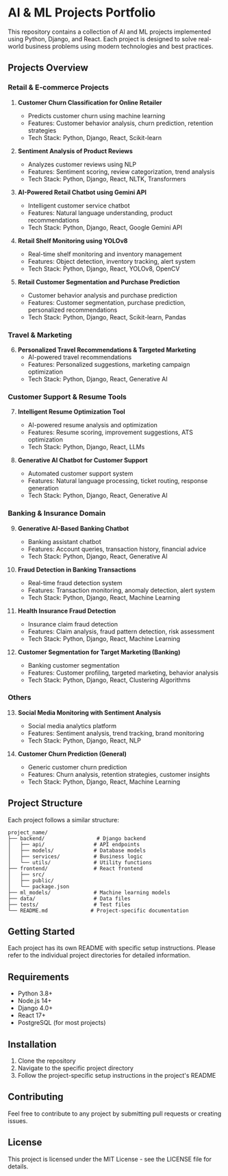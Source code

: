 # AI & ML Projects Portfolio

This repository contains a collection of AI and ML projects implemented using Python, Django, and React. Each project is designed to solve real-world business problems using modern technologies and best practices.

## Projects Overview

### Retail & E-commerce Projects
1. **Customer Churn Classification for Online Retailer**
   - Predicts customer churn using machine learning
   - Features: Customer behavior analysis, churn prediction, retention strategies
   - Tech Stack: Python, Django, React, Scikit-learn

2. **Sentiment Analysis of Product Reviews**
   - Analyzes customer reviews using NLP
   - Features: Sentiment scoring, review categorization, trend analysis
   - Tech Stack: Python, Django, React, NLTK, Transformers

3. **AI-Powered Retail Chatbot using Gemini API**
   - Intelligent customer service chatbot
   - Features: Natural language understanding, product recommendations
   - Tech Stack: Python, Django, React, Google Gemini API

4. **Retail Shelf Monitoring using YOLOv8**
   - Real-time shelf monitoring and inventory management
   - Features: Object detection, inventory tracking, alert system
   - Tech Stack: Python, Django, React, YOLOv8, OpenCV

5. **Retail Customer Segmentation and Purchase Prediction**
   - Customer behavior analysis and purchase prediction
   - Features: Customer segmentation, purchase prediction, personalized recommendations
   - Tech Stack: Python, Django, React, Scikit-learn, Pandas

### Travel & Marketing
6. **Personalized Travel Recommendations & Targeted Marketing**
   - AI-powered travel recommendations
   - Features: Personalized suggestions, marketing campaign optimization
   - Tech Stack: Python, Django, React, Generative AI

### Customer Support & Resume Tools
7. **Intelligent Resume Optimization Tool**
   - AI-powered resume analysis and optimization
   - Features: Resume scoring, improvement suggestions, ATS optimization
   - Tech Stack: Python, Django, React, LLMs

8. **Generative AI Chatbot for Customer Support**
   - Automated customer support system
   - Features: Natural language processing, ticket routing, response generation
   - Tech Stack: Python, Django, React, Generative AI

### Banking & Insurance Domain
9. **Generative AI-Based Banking Chatbot**
   - Banking assistant chatbot
   - Features: Account queries, transaction history, financial advice
   - Tech Stack: Python, Django, React, Generative AI

10. **Fraud Detection in Banking Transactions**
    - Real-time fraud detection system
    - Features: Transaction monitoring, anomaly detection, alert system
    - Tech Stack: Python, Django, React, Machine Learning

11. **Health Insurance Fraud Detection**
    - Insurance claim fraud detection
    - Features: Claim analysis, fraud pattern detection, risk assessment
    - Tech Stack: Python, Django, React, Machine Learning

12. **Customer Segmentation for Target Marketing (Banking)**
    - Banking customer segmentation
    - Features: Customer profiling, targeted marketing, behavior analysis
    - Tech Stack: Python, Django, React, Clustering Algorithms

### Others
13. **Social Media Monitoring with Sentiment Analysis**
    - Social media analytics platform
    - Features: Sentiment analysis, trend tracking, brand monitoring
    - Tech Stack: Python, Django, React, NLP

14. **Customer Churn Prediction (General)**
    - Generic customer churn prediction
    - Features: Churn analysis, retention strategies, customer insights
    - Tech Stack: Python, Django, React, Machine Learning

## Project Structure
Each project follows a similar structure:
```
project_name/
├── backend/                 # Django backend
│   ├── api/                # API endpoints
│   ├── models/             # Database models
│   ├── services/           # Business logic
│   └── utils/              # Utility functions
├── frontend/               # React frontend
│   ├── src/
│   ├── public/
│   └── package.json
├── ml_models/              # Machine learning models
├── data/                   # Data files
├── tests/                  # Test files
└── README.md              # Project-specific documentation
```

## Getting Started
Each project has its own README with specific setup instructions. Please refer to the individual project directories for detailed information.

## Requirements
- Python 3.8+
- Node.js 14+
- Django 4.0+
- React 17+
- PostgreSQL (for most projects)

## Installation
1. Clone the repository
2. Navigate to the specific project directory
3. Follow the project-specific setup instructions in the project's README

## Contributing
Feel free to contribute to any project by submitting pull requests or creating issues.

## License
This project is licensed under the MIT License - see the LICENSE file for details. 